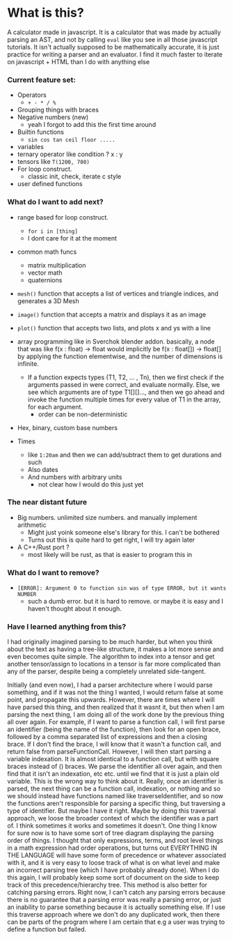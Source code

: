 # What is this?
A calculator made in javascript. 
It is a calculator that was made by actually parsing an AST, and not by calling `eval` like you see in all those javascript tutorials.
It isn't actually supposed to be mathematically accurate, it is just practice for writing a parser and an evaluator.
I find it much faster to iterate on javascript + HTML than I do with anything else

### Current feature set:
- Operators
    - `+ - * / %`
- Grouping things with braces
- Negative numbers (new)
    - yeah I forgot to add this the first time around
- Builtin functions
    - `sin cos tan ceil floor .....`
- variables
- ternary operator like condition ? x : y
- tensors like `T(1200, 700)`
- For loop construct.
    - classic init, check, iterate c style
- user defined functions
### What do I want to add next?
- range based for loop construct.
    - `for i in [thing]`
    - I dont care for it at the moment

- common math funcs
    - matrix multiplication
    - vector math
    - quaternions

- `mesh()` function that accepts a list of vertices and triangle indices, and generates a 3D Mesh
- `image()` function that accepts a matrix and displays it as an image
- `plot()` function that accepts two lists, and plots x and ys with a line

- array programming like in Sverchok blender addon. basically, a node that was like f(x : float) -> float would implicitly be f(x : float[]) -> float[] by applying the function elementwise, and the number of dimensions is infinite.
    - If a function expects types (T1, T2, ... , Tn), then we first check if the arguments passed in were correct, and evaluate normally.
    Else, we see which arguments are of type T1[][]..., and then we go ahead and invoke the function multiple times for every value of T1 in the array, for each argument.
        - order can be non-deterministic

- Hex, binary, custom base numbers

- Times
    - like `1:20am` and then we can add/subtract them to get durations and such
    - Also dates
    - And numbers with arbitrary units
        - not clear how I would do this just yet

### The near distant future
- Big numbers. unlimited size numbers. and manually implement arithmetic
    - Might just yoink someone else's library for this. I can't be bothered
    - Turns out this is quite hard to get right, I will try again later
- A C++/Rust port ?
    - most likely will be rust, as that is easier to program this in

### What do I want to remove?
- `[ERROR]: Argument 0 to function sin was of type ERROR, but it wants NUMBER`
    - such a dumb error. but it is hard to remove. or maybe it is easy and I haven't thought about it enough. 


### Have I learned anything from this?

I had originally imagined parsing to be much harder, but when you think about the text as having a tree-like structure, it makes a lot more sense and even becomes quite simple. 
The algorithm to index into a tensor and get another tensor/assign to locations in a tensor is far more complicated than any of the parser, despite being a completely unrelated side-tangent.

Initially (and even now), I had a parser architecture where  I would parse something, and if it was not the thing I wanted, I would return false at some point, and propagate this upwards. 
However, there are times where I will have parsed this thing, and then realized that it wasnt it, but then when I am parsing the next thing, I am doing all of the work done by the previous thing all over again. 
For example, if I want to parse a function call, I will first parse an identifier (being the name of the function), then look for an open brace, followed by a comma separated list of expressions and then a closing brace. 
If I don't find the brace, I will know that it wasn't a function call, and return false from parseFunctionCall. 
However, I will then start parsing a variable indexation. 
It is almost identical to a function call, but with square braces instead of () braces. 
We parse the identifier all over again, and then find that it isn't an indexation, etc etc. until we find that it is just a plain old variable.
This is the wrong way to think about it. Really, once an identifier is parsed, the next thing can be a function call, indexation, or nothing and so we should instead have functions named like traverseIdentifier, and so now the functions aren't responsible for parsing a specific thing, 
but traversing a type of identifier. 
But maybe I have it right. Maybe by doing this traversal approach, we loose the broader context of which the identifier was a part of. 
I think sometimes it works and sometimes it doesn't.
One thing I know for sure now is to have some sort of tree diagram displaying the parsing order of things. 
I thought that only expressions, terms, and root level things in a math expression had order operations, but turns out 
EVERYTHING IN THE LANGUAGE will have some form of precedence or whatever associated with it, and it is very easy to loose track of
what is on what level and make an incorrect parsing tree (which I have probably already done).
When I do this again, I will probably keep some sort of document on the side to keep track of this precedence/hierarchy tree. 
This method is also better for catching parsing errors. 
Right now, I can't catch any parsing errors because there is no guarantee that a parsing error was really a parsing error, or just an inability to parse something because it is actually something else.
If I use this traverse approach where we don't do any duplicated work, then there can be parts of the program where I am certain that e.g a user was trying to define a function but failed.